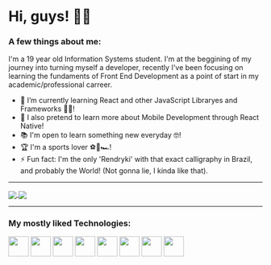 # **Hi, guys!** 👋🏽

### A few things about me: 
I'm a 19 year old Information Systems student. I'm at the beggining of my journey into turning myself a developer, recently I've been focusing on learning the fundaments of Front End Development as a point of start in my academic/professional carreer. 

- 🌱 I’m currently learning React and other JavaScript Libraryes and Frameworks 👨‍💻!
- 📱 I also pretend to learn more about Mobile Development through React Native!
- 📚 I'm open to learn something new everyday 🤓!
- 🏆 I'm a sports lover ⚽🏈🏎!
- ⚡ Fun fact: I'm the only 'Rendryki' with that exact calligraphy in Brazil, and probably the World! (Not gonna lie, I kinda like that).

---------------------------------------------------------------

<a href='https://github.com/Rendryki/github-readme-stats'> 
  <img align="center" src='https://github-readme-stats-gamma-seven-40.vercel.app/api?username=Rendryki&show_icons=true&theme=gotham' />
</a>
<a href='https://github.com/Rendryki/github-readme-stats'> 
  <img align="center" src='https://github-readme-stats-gamma-seven-40.vercel.app/api/top-langs/?username=Rendryki&langs_count=5&layout=compact&theme=gotham' />
</a>

---------------------------------------------------------------

### My mostly liked Technologies:
<div>    
  <img width='40px' src="https://cdn.jsdelivr.net/gh/devicons/devicon/icons/react/react-original.svg" />         
  <img width='40px' src="https://cdn.jsdelivr.net/gh/devicons/devicon/icons/javascript/javascript-plain.svg" />
  <img width='40px' src="https://cdn.jsdelivr.net/gh/devicons/devicon/icons/html5/html5-plain.svg" />
  <img width='40px' src="https://cdn.jsdelivr.net/gh/devicons/devicon/icons/css3/css3-plain.svg" />
  <img width='40px' src="https://cdn.jsdelivr.net/gh/devicons/devicon/icons/bootstrap/bootstrap-plain.svg" />
  <img width='40px' src="https://cdn.jsdelivr.net/gh/devicons/devicon/icons/csharp/csharp-line.svg" />
  <img width='40px' src="https://cdn.jsdelivr.net/gh/devicons/devicon/icons/python/python-original.svg" />
  <img width='40px' src="https://cdn.jsdelivr.net/gh/devicons/devicon/icons/php/php-plain.svg" />          
</div>     
